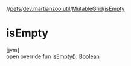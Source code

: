 //[pets](../../../index.md)/[dev.martianzoo.util](../index.md)/[MutableGrid](index.md)/[isEmpty](is-empty.md)

# isEmpty

[jvm]\
open override fun [isEmpty](is-empty.md)(): [Boolean](https://kotlinlang.org/api/latest/jvm/stdlib/kotlin/-boolean/index.html)
